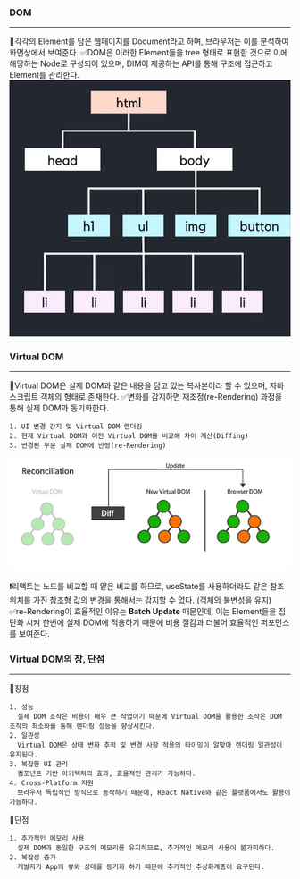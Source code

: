 ### DOM

---

🔖각각의 Element를 담은 웹페이지를 Document라고 하며, 브라우저는 이를 분석하여 화면상에서 보여준다.
✅DOM은 이러한 Element들을 tree 형태로 표현한 것으로 이에 해당하는 Node로 구성되어 있으며, DIM이 제공하는 API를 통해 구조에 접근하고 Element를 관리한다.
![alt text](image.png)

### Virtual DOM

---

🔖Virtual DOM은 실제 DOM과 같은 내용을 담고 있는 복사본이라 할 수 있으며, 자바스크립트 객체의 형태로 존재한다.
✅변화를 감지하면 재조정(re-Rendering) 과정을 통해 실제 DOM과 동기화한다.

```
1. UI 변경 감지 및 Virtual DOM 렌더링
2. 현재 Virtual DOM과 이전 Virtual DOM을 비교해 차이 계산(Diffing)
3. 변경된 부분 실제 DOM에 반영(re-Rendering)
```

![alt text](image-1.png)

❗리액트는 노드를 비교할 때 얕은 비교를 하므로, useState를 사용하더라도 같은 참조 위치를 가진 참조형 값의 변경을 통해서는 감지할 수 없다. (객체의 불변성을 유지)
✅re-Rendering이 효율적인 이유는 **Batch Update** 때문인데, 이는 Element들을 집단화 시켜 한번에 실제 DOM에 적용하기 때문에 비용 절감과 더불어 효율적인 퍼포먼스를 보여준다.

### Virtual DOM의 장, 단점

---

🔖장점

```
1. 성능
  실제 DOM 조작은 비용이 매우 큰 작업이기 때문에 Virtual DOM을 활용한 조작은 DOM 조작의 최소화를 통해 렌더링 성능을 향상시킨다.
2. 일관성
  Virtual DOM은 상태 변화 추적 및 변경 사항 적용의 타이밍이 알맞아 렌더링 일관성이 유지된다.
3. 복잡한 UI 관리
  컴포넌트 기반 아키텍쳐의 효과, 효율적인 관리가 가능하다.
4. Cross-Platform 지원
  브라우저 독립적인 방식으로 동작하기 때문에, React Native와 같은 플랫폼에서도 활용이 가능하다.
```

🔖단점

```
1. 추가적인 메모리 사용
  실제 DOM과 동일한 구조의 메모리를 유지하므로, 추가적인 메모리 사용이 불가피하다.
2. 복잡성 증가
  개발자가 App의 뷰와 상태를 동기화 하기 때문에 추가적인 추상화계층이 요구된다.
```
